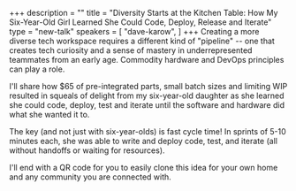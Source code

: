 +++
description = ""
title = "Diversity Starts at the Kitchen Table: How My Six-Year-Old Girl Learned She Could Code, Deploy, Release and Iterate"
type = "new-talk"
speakers = [
        "dave-karow",
]
+++
Creating a more diverse tech workspace requires a different kind of "pipeline" -- one that creates tech curiosity and a sense of mastery in underrepresented teammates from an early age.  Commodity hardware and DevOps principles can play a role.

I'll share how $65 of pre-integrated parts, small batch sizes and limiting WIP resulted in squeals of delight from my six-year-old daughter
as she learned she could code, deploy, test and iterate until the software and hardware did what she wanted it to.

The key (and not just with six-year-olds) is fast cycle time! In sprints of 5-10 minutes each, she was able to write and deploy code, test, and iterate (all without handoffs or waiting for resources).

I'll end with a QR code for you to easily clone this idea for your own home and any community you are connected with.